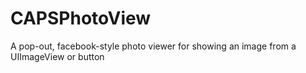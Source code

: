 CAPSPhotoView
=============

A pop-out, facebook-style photo viewer for showing an image from a UIImageView or button


